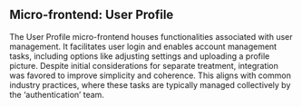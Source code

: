 ﻿
## Micro-frontend: User Profile

The User Profile micro-frontend houses functionalities associated with user management. It facilitates user login and enables account management tasks, including options like adjusting settings and uploading a profile picture. Despite initial considerations for separate treatment, integration was favored to improve simplicity and coherence. This aligns with common industry practices, where these tasks are typically managed collectively by the ‘authentication’ team.
